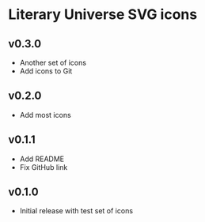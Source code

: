 # Literary Universe SVG icons

## v0.3.0

- Another set of icons
- Add icons to Git

## v0.2.0

- Add most icons

## v0.1.1

- Add README
- Fix GitHub link

## v0.1.0

- Initial release with test set of icons
